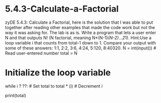 # 5.4.3-Calculate-a-Factorial
zyDE 5.4.3: Calculate a Factorial, here is the solution that I was able to put together after reading other examples that made the code work but not the way it was asking for. The lab is as is.
Write a program that lets a user enter N and that outputs N! (N factorial, meaning N*(N-1)*(N-2)*...*2*1). Hint:Use a loop variable i that counts from total-1 down to 1. Compare your output with some of these answers: 1:1, 2:2, 3:6, 4:24, 5:120, 8:40320.
N = int(input())  # Read user-entered number
total = N
# Initialize the loop variable

while i ? ??:
    # Set total to total * (i)
    # Decrement i

print(total)
